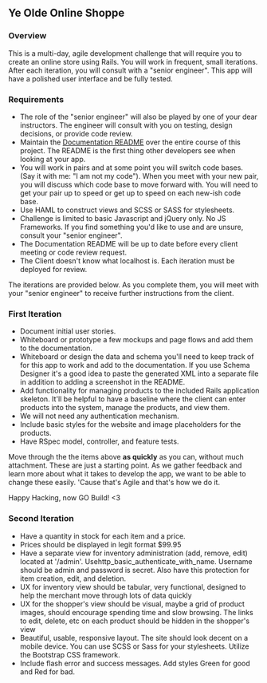 ## Ye Olde Online Shoppe

### Overview
This is a multi-day, agile development challenge that will require you to create an online store using Rails. You will work in frequent, small iterations.  After each iteration, you will consult with a "senior engineer".  This app will have a polished user interface and be fully tested.

### Requirements
- The role of the "senior engineer" will also be played by one of your dear instructors.  The engineer will consult with you on testing, design decisions, or provide code review.
- Maintain the [Documentation README](./doc/README.md) over the entire course of this project.  The README is the first thing other developers see when looking at your app.
- You will work in pairs and at some point you will switch code bases. (Say it with me: "I am not my code").  When you meet with your new pair, you will discuss which code base to move forward with.  You will need to get your pair up to speed or get up to speed on each new-ish code base.
- Use HAML to construct views and SCSS or SASS for stylesheets.
- Challenge is limited to basic Javascript and jQuery only.  No JS Frameworks.  If you find something you'd like to use and are unsure, consult your "senior engineer".
- The Documentation README will be up to date before every client meeting or code review request.
- The Client doesn't know what localhost is. Each iteration must be deployed for review.

The iterations are provided below. As you complete them, you will meet with your "senior engineer" to receive further instructions from the client.

### First Iteration

- Document initial user stories.
- Whiteboard or prototype a few mockups and page flows and add them to the documentation.
- Whiteboard or design the data and schema you'll need to keep track of for this app to work and add to the documentation. If you use Schema Designer it's a good idea to paste the generated XML into a separate file in addition to adding a screenshot in the README.
- Add functionality for managing products to the included Rails application skeleton.  It'll be helpful to have a baseline where the client can enter products into the system, manage the products, and view them.
- We will not need any authentication mechanism.
- Include basic styles for the website and image placeholders for the products.
- Have RSpec model, controller, and feature tests.

Move through the the items above __as quickly__ as you can, without much attachment. These are just a starting point.  As we gather feedback and learn more about what it takes to develop the app, we want to be able to change these easily.  'Cause that's Agile and that's how we do it.

Happy Hacking, now GO Build! <3

### Second Iteration

- Have a quantity in stock for each item and a price.
- Prices should be displayed in legit format $99.95
- Have a separate view for inventory administration (add, remove, edit) located at '/admin'. Usehttp_basic_authenticate_with_name. Username should be admin and password is secret. Also have this protection for item creation, edit, and deletion.
- UX for inventory view should be tabular, very functional, designed to help the merchant move through lots of data quickly
- UX for the shopper's view should be visual, maybe a grid of product images, should encourage spending time and slow browsing. The links to edit, delete, etc on each product should be hidden in the shopper's view
- Beautiful, usable, responsive layout. The site should look decent on a mobile device. You can use SCSS or Sass for your stylesheets. Utilize the Bootstrap CSS framework.
- Include flash error and success messages. Add styles Green for good and Red for bad.
